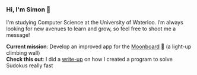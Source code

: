 ### Hi, I'm Simon 👋

I'm studying Computer Science at the University of Waterloo. I’m always looking for new avenues to learn and grow, so feel free to shoot me a message!

**Current mission**: Develop an improved app for the [Moonboard](https://moonboard.com/) 🌝 (a light-up climbing wall)  
**Check this out**: I did a [write-up](https://github.com/smchase/Sudoku-Solver) on how I created a program to solve Sudokus really fast
